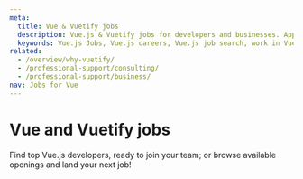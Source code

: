 ```yaml
---
meta:
  title: Vue & Vuetify jobs
  description: Vue.js & Vuetify jobs for developers and businesses. Apply to Software Engineer, Full Stack Developer, Senior Software Engineer and more!
  keywords: Vue.js Jobs, Vue.js careers, Vue.js job search, work in Vue.js, Vuetify jobs for Vue
related:
  - /overview/why-vuetify/
  - /professional-support/consulting/
  - /professional-support/business/
nav: Jobs for Vue
---
```


# Vue and Vuetify jobs

Find top Vue.js developers, ready to join your team; or browse available openings and land your next job!

<vue-jobs />

<backmatter />
